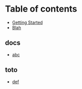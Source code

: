 # Table of contents

* [Getting Started](README.md)
* [Blah](blah.md)

## docs

* [abc](docs/abc.md)

## toto

* [def](toto/def.md)

